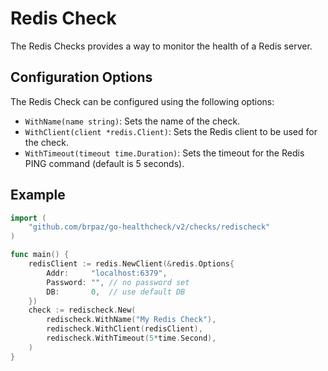 # Redis Check

The Redis Checks provides a way to monitor the health of a Redis server.

## Configuration Options

The Redis Check can be configured using the following options:

- `WithName(name string)`: Sets the name of the check.
- `WithClient(client *redis.Client)`: Sets the Redis client to be used for the check.
- `WithTimeout(timeout time.Duration)`: Sets the timeout for the Redis PING command (default is 5 seconds).

## Example

```go
import (
	"github.com/brpaz/go-healthcheck/v2/checks/redischeck"
)

func main() {
    redisClient := redis.NewClient(&redis.Options{
        Addr:     "localhost:6379",
        Password: "", // no password set
        DB:       0,  // use default DB
    })
	check := redischeck.New(
        redischeck.WithName("My Redis Check"),
        redischeck.WithClient(redisClient),
		redischeck.WithTimeout(5*time.Second),
	)
}

